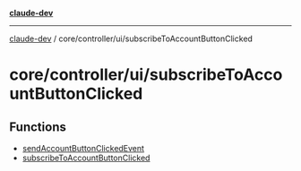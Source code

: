 [**claude-dev**](../../../../README.md)

***

[claude-dev](../../../../README.md) / core/controller/ui/subscribeToAccountButtonClicked

# core/controller/ui/subscribeToAccountButtonClicked

## Functions

- [sendAccountButtonClickedEvent](functions/sendAccountButtonClickedEvent.md)
- [subscribeToAccountButtonClicked](functions/subscribeToAccountButtonClicked.md)

